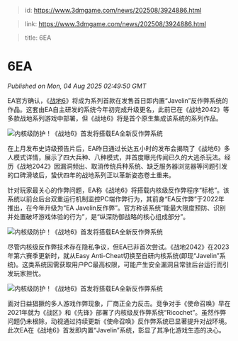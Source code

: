 > id: https://www.3dmgame.com/news/202508/3924886.html

> link: https://www.3dmgame.com/news/202508/3924886.html

> title: 6EA

# 6EA
_Published on Mon, 04 Aug 2025 02:49:50 GMT_

EA官方确认，《[战地6](https://www.3dmgame.com/games/battlefield6/)》将成为系列首款在发售首日即内置“Javelin”反作弊系统的作品。这套由EA自主研发的系统今年初完成升级更名，此前已在《战地2042》等多款战地系列游戏中部署，但《战地6》将是首个原生集成该系统的系列作品。

![内核级防护！《战地6》首发将搭载EA全新反作弊系统](https://img.3dmgame.com/uploads/images/news/20250804/1754275721_172303_jpg_r.jpg)

在上月发布史诗级预告片后，EA昨日通过长达五小时的发布会揭晓了《战地6》多人模式详情，展示了四大兵种、八种模式，并首度曝光传闻已久的大逃杀玩法。经历《战地2042》因漏洞频出、取消传统兵种系统、缺乏服务器浏览器等问题引发的口碑滑坡后，蛰伏四年的战地系列正以革新姿态卷土重来。

针对玩家最关心的作弊问题，EA称《战地6》将搭载内核级反作弊程序“标枪”。该系统以前台后台双重运行机制监控PC端作弊行为，其前身“EA反作弊”于2022年推出，在今年升级为“EA Javelin反作弊”。官方称该系统“能最大限度预防、识别并处置破坏游戏体验的行为”，是“纵深防御战略的核心组成部分”。

![内核级防护！《战地6》首发将搭载EA全新反作弊系统](https://img.3dmgame.com/uploads/images/news/20250804/1754275729_812445_jpg_r.jpg)

尽管内核级反作弊技术存在隐私争议，但EA已非首次尝试。《战地2042》在2023年第六赛季更新时，就从Easy Anti-Cheat切换至自研内核系统(即现“Javelin”系统)。这类系统因需获取用户PC最高权限，可能产生安全漏洞且常驻后台运行而引发玩家担忧。

![内核级防护！《战地6》首发将搭载EA全新反作弊系统](https://img.3dmgame.com/uploads/images/news/20250804/1754275736_990600_jpg_r.jpg)

面对日益猖獗的多人游戏作弊现象，厂商正全力反击。竞争对手《使命召唤》早在2021年就为《战区》和《先锋》部署了内核级反作弊系统“Ricochet”。虽然作弊问题仍未根除，动视通过持续更新《使命召唤》反作弊系统已显著提升对战环境。此次EA在《战地6》首发即内置“Javelin”系统，彰显了其净化游戏生态的决心。
